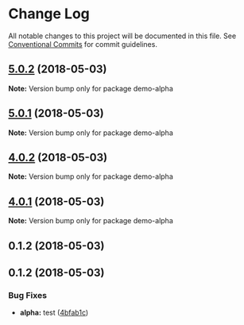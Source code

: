 # Change Log

All notable changes to this project will be documented in this file.
See [Conventional Commits](https://conventionalcommits.org) for commit guidelines.

<a name="5.0.2"></a>
## [5.0.2](https://github.com/fruitCandy/semantic-versioning/compare/demo-alpha@1.0.0...demo-alpha@5.0.2) (2018-05-03)




**Note:** Version bump only for package demo-alpha

<a name="5.0.1"></a>
## [5.0.1](https://github.com/fruitCandy/semantic-versioning/compare/demo-alpha@1.0.0...demo-alpha@5.0.1) (2018-05-03)




**Note:** Version bump only for package demo-alpha

<a name="4.0.2"></a>
## [4.0.2](https://github.com/fruitCandy/semantic-versioning/compare/demo-alpha@1.0.0...demo-alpha@4.0.2) (2018-05-03)




**Note:** Version bump only for package demo-alpha

<a name="4.0.1"></a>
## [4.0.1](https://github.com/fruitCandy/semantic-versioning/compare/demo-alpha@1.0.0...demo-alpha@4.0.1) (2018-05-03)




**Note:** Version bump only for package demo-alpha

<a name="0.1.2"></a>
## 0.1.2 (2018-05-03)



<a name="0.1.2"></a>
## 0.1.2 (2018-05-03)


### Bug Fixes

* **alpha:** test ([4bfab1c](https://github.com/fruitCandy/semantic-versioning/commit/4bfab1c))
